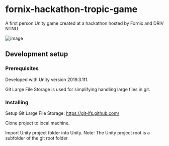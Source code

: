 # fornix-hackathon-tropic-game

A first person Unity game created at a hackathon hosted by Fornix and DRIV NTNU

![image](Screenshots/Screenshot.png)

## Development setup

### Prerequisites

Developed with Unity version 2019.3.1f1.

Git Large File Storage is used for simplifying handling large files in git.

### Installing

Setup Git Large File Storage: https://git-lfs.github.com/

Clone project to local machine.

Import Unity project folder into Unity. Note: The Unity project root is a subfolder of the git root folder.

